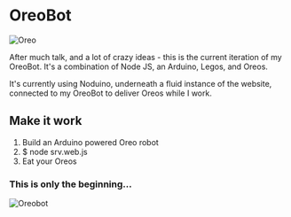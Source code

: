 OreoBot
===============

![Oreo](http://25.media.tumblr.com/tumblr_m0tk284FgV1rrn0nmo1_500.png)

After much talk, and a lot of crazy ideas - this is the current iteration of my OreoBot. It's a combination of Node JS, an Arduino, Legos, and Oreos.

It's currently using Noduino, underneath a fluid instance of the website, connected to my OreoBot to deliver Oreos while I work.


## Make it work
1. Build an Arduino powered Oreo robot
2. $ node srv.web.js
3. Eat your Oreos

### This is only the beginning...

![Oreobot](https://raw.github.com/robtarr/oreobot/master/extras/oreobot.jpg)
